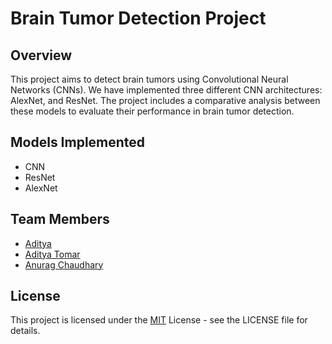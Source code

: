 
# Brain Tumor Detection Project

## Overview
This project aims to detect brain tumors using Convolutional Neural Networks (CNNs). We have implemented three different CNN architectures: AlexNet, and ResNet. The project includes a comparative analysis between these models to evaluate their performance in brain tumor detection.


## Models Implemented

- CNN
- ResNet
- AlexNet
## Team Members

- [Aditya](https://www.github.com/banzom)
- [Aditya Tomar](https://www.github.com/CodeX-Addy)
- [Anurag Chaudhary](https://www.github.com/anurag1chaudhary)



## License
This project is licensed under the [MIT](https://choosealicense.com/licenses/mit/) License - see the LICENSE file for details.